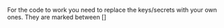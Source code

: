 For the code to work you need to replace the keys/secrets with your own ones. They are marked between []
